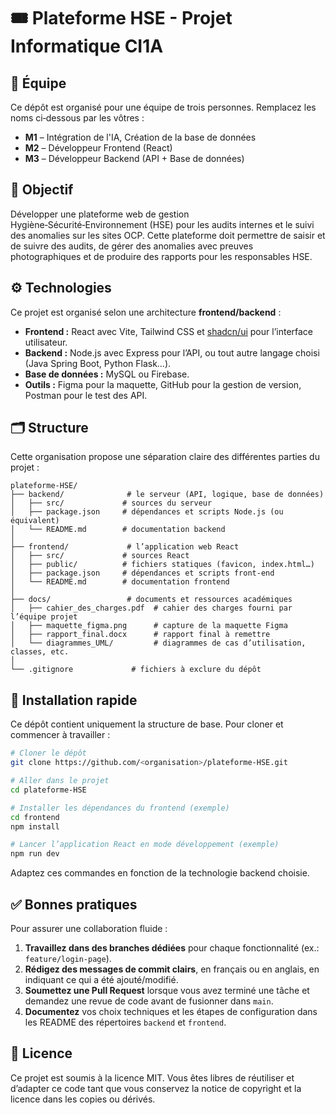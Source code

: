 # 🎟 Plateforme HSE - Projet Informatique CI1A

## 👥 Équipe

Ce dépôt est organisé pour une équipe de trois personnes. Remplacez les noms ci‑dessous par les vôtres :

- **M1** – Intégration de l'IA, Création de la base de données
- **M2** – Développeur Frontend (React)
- **M3** – Développeur Backend (API + Base de données)

## 🌟 Objectif

Développer une plateforme web de gestion Hygiène‑Sécurité‑Environnement (HSE) pour les audits internes et le suivi des anomalies sur les sites OCP. Cette plateforme doit permettre de saisir et de suivre des audits, de gérer des anomalies avec preuves photographiques et de produire des rapports pour les responsables HSE.

## ⚙️ Technologies

Ce projet est organisé selon une architecture **frontend/backend** :

- **Frontend :** React avec Vite, Tailwind CSS et [shadcn/ui](https://ui.shadcn.com) pour l’interface utilisateur.
- **Backend :** Node.js avec Express pour l’API, ou tout autre langage choisi (Java Spring Boot, Python Flask…).
- **Base de données :** MySQL ou Firebase.
- **Outils :** Figma pour la maquette, GitHub pour la gestion de version, Postman pour le test des API.

## 🗂 Structure

Cette organisation propose une séparation claire des différentes parties du projet :

```
plateforme-HSE/
├── backend/              # le serveur (API, logique, base de données)
│   ├── src/             # sources du serveur
│   ├── package.json     # dépendances et scripts Node.js (ou équivalent)
│   └── README.md        # documentation backend
│
├── frontend/             # l’application web React
│   ├── src/             # sources React
│   ├── public/          # fichiers statiques (favicon, index.html…)
│   ├── package.json     # dépendances et scripts front‑end
│   └── README.md        # documentation frontend
│
├── docs/                 # documents et ressources académiques
│   ├── cahier_des_charges.pdf  # cahier des charges fourni par l’équipe projet
│   ├── maquette_figma.png      # capture de la maquette Figma
│   ├── rapport_final.docx      # rapport final à remettre
│   └── diagrammes_UML/         # diagrammes de cas d’utilisation, classes, etc.
│
└── .gitignore             # fichiers à exclure du dépôt
```

## 🚀 Installation rapide

Ce dépôt contient uniquement la structure de base. Pour cloner et commencer à travailler :

```bash
# Cloner le dépôt
git clone https://github.com/<organisation>/plateforme-HSE.git

# Aller dans le projet
cd plateforme-HSE

# Installer les dépendances du frontend (exemple)
cd frontend
npm install

# Lancer l’application React en mode développement (exemple)
npm run dev
```

Adaptez ces commandes en fonction de la technologie backend choisie.

## ✅ Bonnes pratiques

Pour assurer une collaboration fluide :

1. **Travaillez dans des branches dédiées** pour chaque fonctionnalité (ex.: `feature/login-page`).
2. **Rédigez des messages de commit clairs**, en français ou en anglais, en indiquant ce qui a été ajouté/modifié.
3. **Soumettez une Pull Request** lorsque vous avez terminé une tâche et demandez une revue de code avant de fusionner dans `main`.
4. **Documentez** vos choix techniques et les étapes de configuration dans les README des répertoires `backend` et `frontend`.

## 💽 Licence

Ce projet est soumis à la licence MIT. Vous êtes libres de réutiliser et d’adapter ce code tant que vous conservez la notice de copyright et la licence dans les copies ou dérivés.
